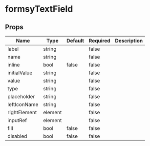 # formsyTextField

## Props
| Name         | Type    | Default | Required | Description |
| ------------ | ------- | ------- | -------- | ----------- |
| label        | string  |         | false    |             |
| name         | string  |         | false    |             |
| inline       | bool    | false   | false    |             |
| initialValue | string  |         | false    |             |
| value        | string  |         | false    |             |
| type         | string  |         | false    |             |
| placeholder  | string  |         | false    |             |
| leftIconName | string  |         | false    |             |
| rightElement | element |         | false    |             |
| inputRef     | element |         | false    |             |
| fill         | bool    | false   | false    |             |
| disabled     | bool    | false   | false    |             |
